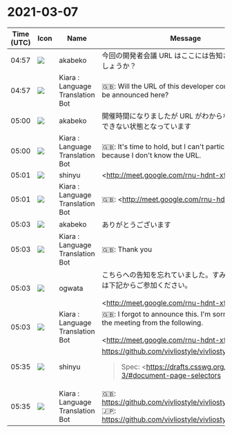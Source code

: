 # 2021-03-07

|Time (UTC)|Icon|Name|Message|
|---|---|---|---|
|04:57|![](https://avatars.slack-edge.com/2019-05-15/624511073651_25909952cd7a069ceed2_72.png)|akabeko|今回の開発者会議 URL はここには告知されないのでしょうか？|
|04:57|![](https://avatars.slack-edge.com/2021-03-01/1807880975282_5c8ad89e782096649baa_72.png)|Kiara : Language Translation Bot|🇬🇧: Will the URL of this developer conference not be announced here?|
|05:00|![](https://avatars.slack-edge.com/2019-05-15/624511073651_25909952cd7a069ceed2_72.png)|akabeko|開催時間になりましたが URL がわからないため参加できない状態となっています|
|05:00|![](https://avatars.slack-edge.com/2021-03-01/1807880975282_5c8ad89e782096649baa_72.png)|Kiara : Language Translation Bot|🇬🇧: It's time to hold, but I can't participate because I don't know the URL.|
|05:01|![](https://avatars.slack-edge.com/2018-04-27/354445776386_e258f5ed5ba887b08668_72.jpg)|shinyu|<http://meet.google.com/rnu-hdnt-xfn|meet.google.com/rnu-hdnt-xfn>|
|05:01|![](https://avatars.slack-edge.com/2021-03-01/1807880975282_5c8ad89e782096649baa_72.png)|Kiara : Language Translation Bot|🇬🇧: <http://meet.google.com/rnu-hdnt-xfn|meet.google.com/rnu-hdnt-xfn><br>🇯🇵: <http://meet.google.com/rnu-hdnt-xfn|meet.google.com/rnu-hdnt-xfn>|
|05:03|![](https://avatars.slack-edge.com/2019-05-15/624511073651_25909952cd7a069ceed2_72.png)|akabeko|ありがとうございます|
|05:03|![](https://avatars.slack-edge.com/2021-03-01/1807880975282_5c8ad89e782096649baa_72.png)|Kiara : Language Translation Bot|🇬🇧: Thank you|
|05:03|![](https://avatars.slack-edge.com/2019-11-22/845042642576_070441337abaca9fb7b3_72.png)|ogwata|こちらへの告知を忘れていました。すみません。会議は下記からご参加ください。<br><br><http://meet.google.com/rnu-hdnt-xfn|meet.google.com/rnu-hdnt-xfn>|
|05:03|![](https://avatars.slack-edge.com/2021-03-01/1807880975282_5c8ad89e782096649baa_72.png)|Kiara : Language Translation Bot|🇬🇧: I forgot to announce this. I'm sorry. Please join the meeting from the following.<br><br><http://meet.google.com/rnu-hdnt-xfn | meet.google.com/rnu-hdnt-xfn>|
|05:35|![](https://avatars.slack-edge.com/2018-04-27/354445776386_e258f5ed5ba887b08668_72.jpg)|shinyu|<https://github.com/vivliostyle/vivliostyle.js/pull/700><br><blockquote>Spec: <https://drafts.csswg.org/css-gcpm-3/#document-page-selectors|https://drafts.csswg.org/css-gcpm-3/#document-page-selectors><br><br>Notes:<br><br>• The `:nth(An+B)` syntax is supported but the `:nth(An+B of &lt;custom-ident&gt;)` is not  <br>    because the named pages are not yet supported.<br>• In multi-document publications, the `:nth(1)` matches the first page of each document,  <br>    but the `:first` matches only the first page of the first document.  <br>    (see: <https://github.com/vivliostyle/vivliostyle.js/issues/667#issuecomment-738020563|#667 (comment)> )<br><br>Test files:  <br><https://raw.githack.com/vivliostyle/vivliostyle.js/master/packages/core/test/files/#Nth_page_selector|https://raw.githack.com/vivliostyle/vivliostyle.js/master/packages/core/test/files/#Nth_page_selector><br><br>• packages/core/test/files/nth-page/nth-page.html<br>• packages/core/test/files/nth-page/nth-page-counter-reset.html<br><br>Fixes <https://github.com/vivliostyle/vivliostyle.js/issues/667|#667></blockquote>|
|05:35|![](https://avatars.slack-edge.com/2021-03-01/1807880975282_5c8ad89e782096649baa_72.png)|Kiara : Language Translation Bot|🇬🇧: <https://github.com/vivliostyle/vivliostyle.js/pull/700><br>🇯🇵: <https://github.com/vivliostyle/vivliostyle.js/pull/700>|
